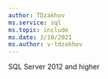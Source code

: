 ```yaml
---
author: TDzakhov
ms.service: sql
ms.topic: include
ms.date: 3/10/2021
ms.author: v-tdzakhov
---
```


SQL Server 2012 and higher